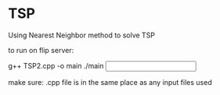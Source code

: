 # TSP

Using Nearest Neighbor method to solve TSP

to run on flip server: 

g++ TSP2.cpp -o main
./main <input file>

make sure:
.cpp file is in the same place as any input files used

